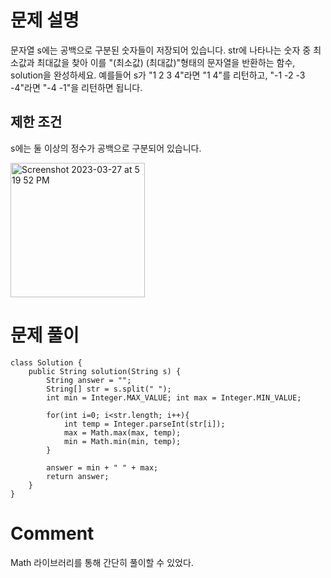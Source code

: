 # 문제 설명

문자열 s에는 공백으로 구분된 숫자들이 저장되어 있습니다. str에 나타나는 숫자 중 최소값과 최대값을 찾아 이를 "(최소값) (최대값)"형태의 문자열을 반환하는 함수, solution을 완성하세요.
예를들어 s가 "1 2 3 4"라면 "1 4"를 리턴하고, "-1 -2 -3 -4"라면 "-4 -1"을 리턴하면 됩니다.

## 제한 조건
s에는 둘 이상의 정수가 공백으로 구분되어 있습니다.

<img width="215" alt="Screenshot 2023-03-27 at 5 19 52 PM" src="https://user-images.githubusercontent.com/86146128/227883193-e5d4ba50-ff8d-423e-b80b-1870754ef47c.png">

# 문제 풀이

```
class Solution {
    public String solution(String s) {
        String answer = "";
        String[] str = s.split(" ");
        int min = Integer.MAX_VALUE; int max = Integer.MIN_VALUE;
                
        for(int i=0; i<str.length; i++){
            int temp = Integer.parseInt(str[i]);
            max = Math.max(max, temp);
            min = Math.min(min, temp);
        }
        
        answer = min + " " + max;
        return answer;
    }
}
```

# Comment
Math 라이브러리를 통해 간단히 풀이할 수 있었다.
